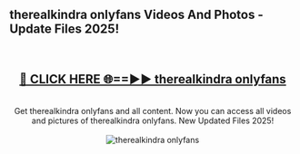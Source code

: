 <h2>therealkindra onlyfans Videos And Photos - Update Files 2025!</h2>
<br>
<div align="center">
<h2><a href="https://linkcuts.com/hfmhzwbr" rel="nofollow">🔴 CLICK HERE 🌐==►► therealkindra onlyfans</a></h2>
<br>
Get therealkindra onlyfans and all content. Now you can access all videos and pictures of therealkindra onlyfans. New Updated Files 2025!
<br>
<br>
<a href="https://linkcuts.com/hfmhzwbr" rel="nofollow" data-target="animated-image.originalLink"><img src="https://i.ibb.co.com/WyWwxjT/player-gif2.gif" alt="therealkindra onlyfans" style="max-width: 100%; display: inline-block;" data-target="animated-image.originalImage"></a>
</div>
<br>